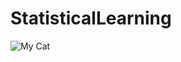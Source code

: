 # StatisticalLearning

![My Cat]([https://example.com/path/to/your/image.jpg](https://cdn.discordapp.com/attachments/1169317294413971466/1301158661372252192/20241030_124522.jpg?ex=6724c76f&is=672375ef&hm=3cf5a52acbc9313632587745142d00b84f1b1e2842a8c30ed467d0eca9cd0c0c&))

